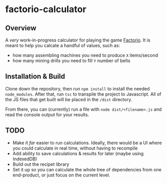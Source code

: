 # factorio-calculator

## Overview 

A _very_ work-in-progress calculator for playing the game [Factorio](https://store.steampowered.com/app/427520/Factorio/).  It is meant to help you calcate a handful of values, such as:
- how many assembling machines you need to produce `X` items/second
- how many mining drills you need to fill `Y` number of belts

## Installation & Build

Clone down the repository, then run `npm install` to install the needed `node_modules`.  After that, run `tsc` to transpile the project to Javascript.  All of the JS files that get built will be placed in the `/dist` directory.

From there, you can (currently) run a file with `node dist/<filename>.js` and read the console output for your results.

## TODO
- Make it _far_ easier to run calculations. Ideally, there would be a UI where you could calculate in real time, without having to recompile
- Add ability to save calculations & results for later (maybe using IndexedDB)
- Build out the recipet library
- Set it up so you can calculate the whole tree of dependencies from one end-product, or just focus on the current level.

